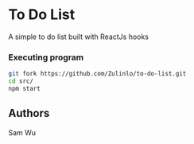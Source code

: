 # To Do List
A simple to do list built with ReactJs hooks

### Executing program

```bash
git fork https://github.com/Zulinlo/to-do-list.git
cd src/
npm start
```

## Authors

Sam Wu
